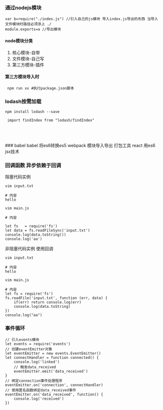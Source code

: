 ### 通过nodejs模块
```
var b=require("./index.js") //引入自己的js模块 导入index.js导出的东西 当导入文件模块时路径必须添上 ./
module.exports=a //导出模块
```
#### node模块分类
1. 核心模块-自带 
2. 文件模块-自己写 
3. 第三方模块-插件

#### 第三方模块导入时
```
 npm run xx #执行package.json脚本
```
### lodash按需加载
	npm install lodash --save
```
 import findIndex from "lodash/findIndex"
```
<br/>
<br/>
<br/>
### babel
babel 将es6转换es5
webpack 模块导入导出 打包工具
react 用es6 jsx技术

### 回调函数 异步依赖于回调

阻塞代码实例

```
vim input.txt

# 内容
hello

vim main.js

# 内容

let fs   = require('fs')
let data = fs.readFileSync('input.txt')
console.log(data.toString())
console.log('aa')
```

非阻塞代码实例 使用回调

```
vim input.txt

# 内容
hello

vim main.js

# 内容
let fs = require('fs')
fs.readFile('input.txt', function (err, data) {
    if(err) return console.log(err)
    console.log(data.toString)
})
console.log("aa")
```

### 事件循环

```
// 引入events模块
let events = require('events')
// 创建eventEmitter对象
let eventEmitter = new events.EventEmitter()
let connectHandler = function connected() {
    console.log('linked')
    // 触发data_received
    eventEmitter.emit('data_received')
}
// 绑定connection事件处理程序
eventEmitter.on('connection', connectHandler)
// 使用匿名函数绑定data_received事件
eventEmitter.on('data_received', function() {
    console.log('received')
})
```